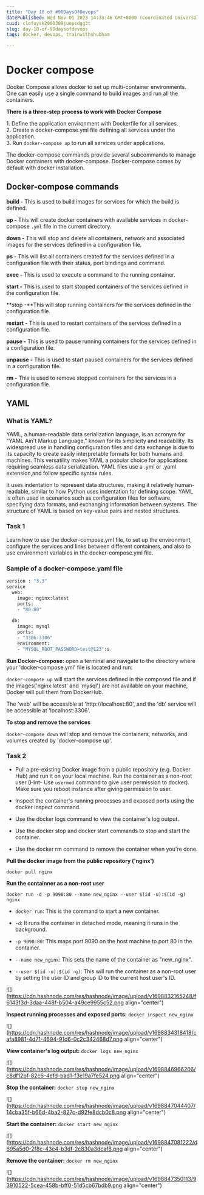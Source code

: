 ```yaml
---
title: "Day 18 of #90DaysOfDevops"
datePublished: Wed Nov 01 2023 14:33:46 GMT+0000 (Coordinated Universal Time)
cuid: clofuysk2000309juepsdgg3t
slug: day-18-of-90daysofdevops
tags: docker, devops, trainwithshubham

---
```


# Docker compose

Docker Compose allows docker to set up multi-container environments. One can easily use a single command to build images and run all the containers.

**There is a three-step process to work with Docker Compose**

1\. Define the application environment with Dockerfile for all services.  
2\. Create a docker-compose.yml file defining all services under the application.  
3\. Run `docker-compose up` to run all services under applications.

The docker-compose commands provide several subcommands to manage Docker containers with docker-compose. Docker-compose comes by default with docker installation.

## Docker-compose commands

**build -** This is used to build images for services for which the build is defined.

**up -** This will create docker containers with available services in docker-compose `.yml` file in the current directory.

**down -** This will stop and delete all containers, network and associated images for the services defined in a configuration file.

**ps -** This will list all containers created for the services defined in a configuration file with their status, port bindings and command.

**exec -** This is used to execute a command to the running container.

**start -** This is used to start stopped containers of the services defined in the configuration file.

**stop -**This will stop running containers for the services defined in the configuration file.

**restart -** This is used to restart containers of the services defined in a configuration file.

**pause -** This is used to pause running containers for the services defined in a configuration file.

**unpause -** This is used to start paused containers for the services defined in a configuration file.

**rm -** This is used to remove stopped containers for the services in a configuration file.

## YAML

### What is YAML?

YAML, a human-readable data serialization language, is an acronym for "YAML Ain't Markup Language," known for its simplicity and readability. Its widespread use in handling configuration files and data exchange is due to its capacity to create easily interpretable formats for both humans and machines. This versatility makes YAML a popular choice for applications requiring seamless data serialization. YAML files use a .yml or .yaml extension,and follow specific syntax rules.

It uses indentation to represent data structures, making it relatively human-readable, similar to how Python uses indentation for defining scope. YAML is often used in scenarios such as configuration files for software, specifying data formats, and exchanging information between systems. The structure of YAML is based on key-value pairs and nested structures.

### **Task 1**

Learn how to use the docker-compose.yml file, to set up the environment, configure the services and links between different containers, and also to use environment variables in the docker-compose.yml file.

### Sample of a docker-compose.yaml file

```bash
version : "3.3"
service
  web:
    image: nginx:latest
    ports:
    - "80:80"
  
  db:
    image: mysql
    ports:
    - "3306:3306"
    environment:
    - "MYSQL_ROOT_PASSWORD=test@123":s
```

**Run Docker-compose:** open a terminal and navigate to the directory where your 'docker-compose.yml' file is located and run:

`docker-compose up` will start the services defined in the composed file and if the images('nginx:latest' and 'mysql') are not available on your machine, Docker will pull them from DockerHub.

The 'web' will be accessible at 'http://localhost:80', and the 'db' service will be accessible at 'localhost:3306'.

**To stop and remove the services**

`docker-compose down` will stop and remove the containers, networks, and volumes created by 'docker-compose up'.

### Task 2

* Pull a pre-existing Docker image from a public repository (e.g. Docker Hub) and run it on your local machine. Run the container as a non-root user (Hint- Use `usermod` command to give user permission to docker). Make sure you reboot instance after giving permission to user.
    
* Inspect the container's running processes and exposed ports using the docker inspect command.
    
* Use the docker logs command to view the container's log output.
    
* Use the docker stop and docker start commands to stop and start the container.
    
* Use the docker rm command to remove the container when you're done.
    

**Pull the docker image from the public repository ('nginx')**

`docker pull nginx`

**Run the containner as a non-root user**

`docker run -d -p 9090:80 --name new_nginx --user $(id -u):$(id -g) nginx`

* `docker run`: This is the command to start a new container.
    
* `-d`: It runs the container in detached mode, meaning it runs in the background.
    
* `-p 9090:80`: This maps port 9090 on the host machine to port 80 in the container.
    
* `--name new_nginx`: This sets the name of the container as "new\_nginx".
    
* `--user $(id -u):$(id -g)`: This will run the container as a non-root user by setting the user ID and group ID to the current host user's ID.
    

![](https://cdn.hashnode.com/res/hashnode/image/upload/v1698832165248/f6143f3d-3daa-448f-b504-a49ce9955c52.png align="center")

**Inspect running processes and exposed ports:** `docker inspect new_nginx`

![](https://cdn.hashnode.com/res/hashnode/image/upload/v1698834318418/cafa8981-4d71-4694-91d6-0c2c342468d7.png align="center")

**View container's log output:** `docker logs new_nginx`

![](https://cdn.hashnode.com/res/hashnode/image/upload/v1698846966206/c8df12bf-82c6-4efd-bad1-f3e19a7fe524.png align="center")

**Stop the container:** `docker stop new_nginx`

![](https://cdn.hashnode.com/res/hashnode/image/upload/v1698847044407/14cba35f-b66d-4ba2-827c-d92fe8dcb0c8.png align="center")

**Start the container:** `docker start new_nginx`

![](https://cdn.hashnode.com/res/hashnode/image/upload/v1698847081222/d695a5d0-2f8c-43e4-b3df-2c830a3dcaf8.png align="center")

**Remove the container:** `docker rm new_nginx`

![](https://cdn.hashnode.com/res/hashnode/image/upload/v1698847350113/93910522-5cea-458b-bff0-51d5cb67bdb9.png align="center")